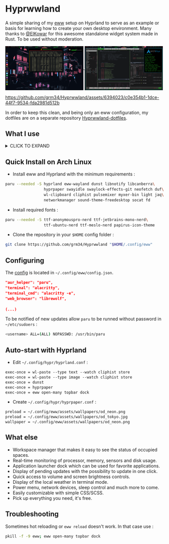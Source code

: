 # Hyprwwland

A simple sharing of my [eww](https://github.com/elkowar/eww) setup on Hyprland to serve as an example or basis for learning how to create your own desktop environment. Many thanks to [@ElKowar](https://github.com/elkowar) for this awesome standalone widget system made in Rust. To be used without moderation.

<a href="https://raw.githubusercontent.com/grm34/Hyprwwland/main/assets/screenshots/screen1.png">
  <img align="center" width="49%" src="assets/screenshots/screen1.png"/>
</a>
<a href="https://raw.githubusercontent.com/grm34/Hyprwwland/main/assets/screenshots/screen2.png">
  <img align="center" width="49%" src="assets/screenshots/screen2.png"/>
</a>

https://github.com/grm34/Hyprwwland/assets/6394023/c0e354b1-1dce-44f7-9534-fda2981d512b

In order to keep this clean, and being only an eww configuration, my dotfiles are on a separate repository [Hyprwwland-dotfiles](https://github.com/grm34/Hyprwwland-dotfiles).

## What I use

<details>
  <summary>CLICK TO EXPAND</summary>

| Type | Link |
| --- | --- |
| **Distro** | [arch](https://wiki.archlinux.org) |
| **AUR Helper** | [paru](https://github.com/Morganamilo/paru) |
| **Compositor** | [hyprland](https://wiki.hyprland.org) |
| **Widgets** | [eww](https://github.com/elkowar/eww) |
| **Notifications** | [dunst](https://github.com/dunst-project/dunst) |
| **Clipboard** | [wl-clipboard](https://github.com/bugaevc/wl-clipboard) [cliphist](https://github.com/sentriz/cliphist) |
| **Lock Screen** | [swayidle](https://github.com/swaywm/swayidle) [swaylock-effects](https://github.com/mortie/swaylock-effects) |
| **Sound** | [pipewire](https://docs.pipewire.org) [wireplumber](https://gitlab.freedesktop.org/pipewire/wireplumber) [pulsemixer](https://github.com/GeorgeFilipkin/pulsemixer) [myxer](https://github.com/VixenUtils/Myxer) |
| **Brightness Control** | [light](https://haikarainen.github.io/light) (archived 02/04/23) |
| **Wallpaper Manager** | [hyprpaper](https://github.com/hyprwm/hyprpaper) |
| **App Launcher** | [fuzzel](https://codeberg.org/dnkl/fuzzel) |
| **File Manager** | [felix](https://kyoheiu.dev/felix) |
| **Core Utilities** | [coreutils](https://github.com/uutils/coreutils) (rust rewrite) |
| **System info** |  [neofetch](https://github.com/dylanaraps/neofetch) [duf](https://github.com/muesli/duf) [macchina](https://github.com/Macchina-CLI/macchina) |
| **Monitoring** | [btop](https://github.com/aristocratos/btop) [htop](https://github.com/htop-dev/htop) [bandwhich](https://github.com/imsnif/bandwhich) [sniffnet](https://github.com/GyulyVGC/sniffnet) |
| **Shell** | [nushell](https://www.nushell.sh) |
| **Terminal** | [alacritty](https://alacritty.org) |
| **Terminal Prompt** | [starship](https://starship.rs) |
| **Terminal Tools** | [zellij](https://zellij.dev) [zoxide](https://github.com/ajeetdsouza/zoxide) [vivid](https://github.com/sharkdp/vivid) [broot](https://github.com/Canop/broot) | |
| **Terminal Pager** | [bat](https://github.com/sharkdp/bat) [less](https://greenwoodsoftware.com/less) [most](https://www.jedsoft.org/most) [delta](https://github.com/dandavison/delta) |
| **Text Editor** | [helix](https://helix-editor.com) |
| **Network** | [networkmanager](https://www.networkmanager.dev) |
| **VPN** | [wireguard](https://www.wireguard.com) |
| **Multimedia Support** | [gstreamer](https://gitlab.freedesktop.org/gstreamer/gstreamer) [ffmpeg](https://ffmpeg.org) [mpv](https://mpv.io) |
| **Music Player** | [termusic](https://github.com/tramhao/termusic) |
| **Media Downloader** | [yt-dlp](https://github.com/yt-dlp/yt-dlp) |
| **Web Browser** | [librewolf](https://librewolf.net) |
| **Screenshots** | [hyprshot](https://github.com/Gustash/hyprshot) [grim](https://wayland.emersion.fr/grim) [slurp](https://wayland.emersion.fr/slurp) |
| **Screen Recorder** | [wayfarer](https://github.com/stronnag/wayfarer) |
| **Image Viewer** | [feh](https://github.com/derf/feh) |
| **Image Editor** | [gimp](https://www.gimp.org) |
| **Color Picker** | [hyprpicker](https://github.com/hyprwm/hyprpicker) |
| **Document Viewer** | [zathura](https://git.pwmt.org/pwmt/zathura) |
| **Cursors** | [capitaine-cursors](https://github.com/keeferrourke/capitaine-cursors) |
| **Fonts** | [Nerd Fonts](https://www.nerdfonts.com) |
| **Icons** | [papirus-icon-theme](https://github.com/PapirusDevelopmentTeam/papirus-icon-theme) |
| **Themes** | [breeze-gtk](https://invent.kde.org/plasma/breeze-gtk) [adwaita-qt](https://github.com/FedoraQt/adwaita-qt) [Catppuccin](https://github.com/catppuccin/catppuccin) |
| **GUI Settings Editor** | [nwg-look](https://github.com/nwg-piotr/nwg-look) [qt5ct](https://sourceforge.net/projects/qt5ct) [qt6ct](https://github.com/trialuser02/qt6ct) |
| **Desktop Portal** | [xdg-desktop-portal-hyprland](https://github.com/hyprwm/xdg-desktop-portal-hyprland) |
| **Xmpp Client** | [gajim](https://gajim.org) |
</details>

## Quick Install on Arch Linux

- Install eww and Hyprland with the minimum requirements :

```bash
paru --needed -S hyprland eww-wayland dunst libnotify libcanberra\
                 hyprpaper swayidle swaylock-effects-git neofetch duf\
                 wl-clipboard cliphist pulsemixer myxer-bin light jaq\
                 networkmanager sound-theme-freedesktop socat fd
```

- Install required fonts :

```bash
paru --needed -S ttf-anonymouspro-nerd ttf-jetbrains-mono-nerd\
                 ttf-ubuntu-nerd ttf-meslo-nerd papirus-icon-theme
```

- Clone the repository in your `$HOME` config folder :

```bash
git clone https://github.com/grm34/Hyprwwland "$HOME/.config/eww"
```

## Configuring

The [config](config.json) is located in `~/.config/eww/config.json`.

```json
"aur_helper": "paru",
"terminal": "alacritty",
"terminal_cmd": "alacritty -e",
"web_browser": "librewolf",

(...)
```

To be notified of new updates allow `paru` to be runned without password in `~/etc/sudoers` :

```bash
<username> ALL=(ALL) NOPASSWD: /usr/bin/paru
```

## Auto-start with Hyprland

- Edit `~/.config/hypr/hyprland.conf` :

```text
exec-once = wl-paste --type text --watch cliphist store
exec-once = wl-paste --type image --watch cliphist store
exec-once = dunst
exec-once = hyprpaper
exec-once = eww open-many topbar dock
```

- Create `~/.config/hypr/hyprpaper.conf` :

```text
preload = ~/.config/eww/assets/wallpapers/od_neon.png
preload = ~/.config/eww/assets/wallpapers/od_tokyo.jpg
wallpaper = ~/.config/eww/assets/wallpapers/od_neon.png
```

## What else

- Workspace manager that makes it easy to see the status of occupied spaces.
- Real-time monitoring of processor, memory, sensors and disk usage.
- Application launcher dock which can be used for favorite applications.
- Display of pending updates with the possibility to update in one click.
- Quick access to volume and screen brightness controls.
- Display of the local weather in terminal mode.
- Power menu, network devices, sleep control and much more to come.
- Easily customizable with simple CSS/SCSS.
- Pick up everything you need, it's free.

## Troubleshooting

Sometimes hot reloading or `eww reload` doesn't work. In that case use :

```bash
pkill -f -9 eww; eww open-many topbar dock
```

